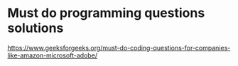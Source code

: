 # Must do programming questions solutions

https://www.geeksforgeeks.org/must-do-coding-questions-for-companies-like-amazon-microsoft-adobe/
